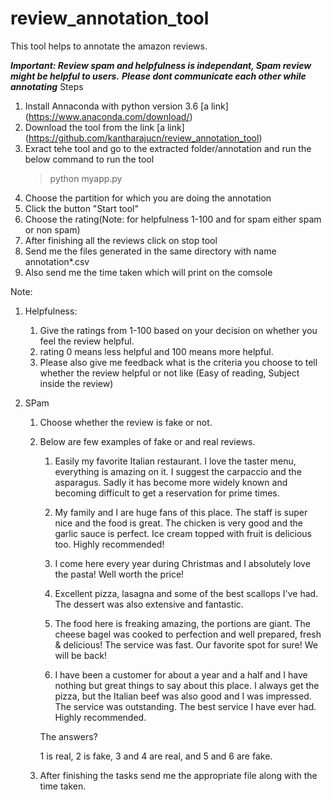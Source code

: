 # review_annotation_tool
This tool helps to annotate the amazon reviews.

***Important: Review spam and helpfulness is independant, Spam review might be helpful to users.***
              ***Please dont communicate each other while annotating***
Steps
1. Install Annaconda with python version 3.6 [a link] (https://www.anaconda.com/download/)
2. Download the tool from the link [a link] (https://github.com/kantharajucn/review_annotation_tool)
2. Exract tehe tool and go to the extracted folder/annotation and run the below command to run the tool
   >python myapp.py
3. Choose the partition for which you are doing the annotation
4. Click the button "Start tool"
5. Choose the rating(Note: for helpfulness 1-100 and for spam either spam or non spam)
6. After finishing all the reviews click on stop tool
7. Send me the files generated in the same directory with name annotation*.csv
8. Also send me the time taken which will print on the comsole

Note:
1. Helpfulness:

   1. Give the ratings from 1-100 based on your decision on whether you feel the review helpful.
   2. rating 0 means less helpful and 100 means more helpful.
   3. Please also give me feedback what is the criteria you choose to tell whether the review helpful or not like (Easy of reading, Subject inside the review)

2. SPam
   1. Choose whether the review is fake or not.
   2. Below are few examples of fake or and real reviews.


      1. Easily my favorite Italian restaurant. I love the taster menu, everything is amazing on it. I suggest the carpaccio and the asparagus. Sadly it has become more widely known and becoming
         difficult to get a reservation for prime times.

      2. My family and I are huge fans of this place. The staff is super nice and the food is great. The chicken is very good and the garlic sauce is perfect. Ice cream topped with fruit is delicious
        too. Highly recommended!

      3. I come here every year during Christmas and I absolutely love the pasta! Well worth the price!

      4. Excellent pizza, lasagna and some of the best scallops I've had. The dessert was also extensive and fantastic.

      5. The food here is freaking amazing, the portions are giant. The cheese bagel was cooked to perfection and well prepared, fresh & delicious! The service was fast. Our favorite spot for sure! We
      will be back!

      6. I have been a customer for about a year and a half and I have nothing but great things to say about this place. I always get the pizza, but the Italian beef was also good and I was impressed.
      The service was outstanding. The best service I have ever had. Highly recommended.

      The answers?

      1 is real, 2 is fake, 3 and 4 are real, and 5 and 6 are fake.
   3. After finishing the tasks send me the appropriate file along with the time taken.
